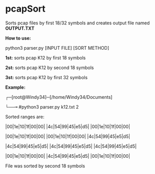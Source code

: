 # pcapSort
Sorts pcap files by first 18/32 symbols and creates output file named <b>OUTPUT.TXT</b>

<b>How to use:</b>

python3 parser.py [INPUT FILE] [SORT METHOD]

<b>1st:</b> sorts pcap K12 by first 18 symbols 

<b>2st:</b> sorts pcap K12 by second 18 symbols

<b>3st:</b> sorts pcap K12 by first 32 symbols

<b>Example:</b>

┌─[root@Windy34]─[/home/Windy34/Documents]

└──╼ #python3 parser.py k12.txt 2

Sorted ranges are:

 |00|1e|10|1f|00|00| |4c|54|99|45|e5|d5| |00|1e|10|1f|00|00| 
 
 |00|1e|10|1f|00|00| |00|1e|10|1f|00|00| |4c|54|99|45|e5|d5| 
 
 |4c|54|99|45|e5|d5| |4c|54|99|45|e5|d5| |4c|54|99|45|e5|d5| 
 
 |00|1e|10|1f|00|00| |4c|54|99|45|e5|d5| |00|1e|10|1f|00|00|
 
File was sorted by second 18 symbols


